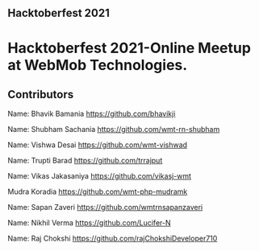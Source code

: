 ## Hacktoberfest 2021

# Hacktoberfest 2021-Online Meetup at WebMob Technologies.

## Contributors

Name: Bhavik Bamania
https://github.com/bhavikji

Name: Shubham Sachania
https://github.com/wmt-rn-shubham

Name: Vishwa Desai
https://github.com/wmt-vishwad

Name: Trupti Barad
https://github.com/trrajput

Name: Vikas Jakasaniya
https://github.com/vikasj-wmt

Mudra Koradia
https://github.com/wmt-php-mudramk

Name: Sapan Zaveri
https://github.com/wmtrnsapanzaveri

Name: Nikhil Verma
https://github.com/Lucifer-N

Name: Raj Chokshi
https://github.com/rajChokshiDeveloper710
